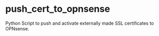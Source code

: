 # push_cert_to_opnsense
Python Script to push and activate externally made SSL certificates to OPNsense.
